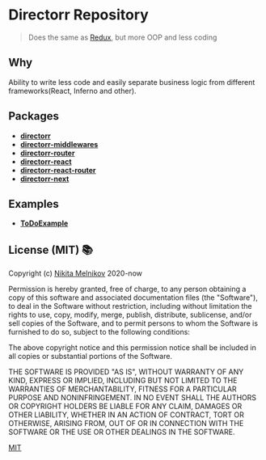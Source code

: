 # Directorr Repository

>Does the same as [Redux](https://github.com/reduxjs/redux), but more OOP and less coding

## Why

Ability to write less code and easily separate business logic from different frameworks(React, Inferno and other).

## Packages

- [**directorr**](https://github.com/nikitaMe1nikov/directorr-repository/tree/master/packages/directorr)
- [**directorr-middlewares**](https://github.com/nikitaMe1nikov/directorr-repository/tree/master/packages/directorr-middlewares)
- [**directorr-router**](https://github.com/nikitaMe1nikov/directorr-repository/tree/master/packages/directorr-router)
- [**directorr-react**](https://github.com/nikitaMe1nikov/directorr-repository/tree/master/packages/directorr-react)
- [**directorr-react-router**](https://github.com/nikitaMe1nikov/directorr-repository/tree/master/packages/directorr-react-router)
- [**directorr-next**](https://github.com/nikitaMe1nikov/directorr-repository/tree/master/packages/directorr-next)

## Examples

- [**ToDoExample**](https://github.com/nikitaMe1nikov/directorr-repository/tree/master/packages/directorr-todo-example)

## License (MIT) :books:

Copyright (c) [Nikita Melnikov](https://https://github.com/nikitaMe1nikov) 2020-now

Permission is hereby granted, free of charge, to any person obtaining a copy of this software and associated documentation files (the "Software"), to deal in the Software without restriction, including without limitation the rights to use, copy, modify, merge, publish, distribute, sublicense, and/or sell copies of the Software, and to permit persons to whom the Software is furnished to do so, subject to the following conditions:

The above copyright notice and this permission notice shall be included in all copies or substantial portions of the Software.

THE SOFTWARE IS PROVIDED "AS IS", WITHOUT WARRANTY OF ANY KIND, EXPRESS OR IMPLIED, INCLUDING BUT NOT LIMITED TO THE WARRANTIES OF MERCHANTABILITY, FITNESS FOR A PARTICULAR PURPOSE AND NONINFRINGEMENT. IN NO EVENT SHALL THE AUTHORS OR COPYRIGHT HOLDERS BE LIABLE FOR ANY CLAIM, DAMAGES OR OTHER LIABILITY, WHETHER IN AN ACTION OF CONTRACT, TORT OR OTHERWISE, ARISING FROM, OUT OF OR IN CONNECTION WITH THE SOFTWARE OR THE USE OR OTHER DEALINGS IN THE SOFTWARE.

[MIT](LICENSE)
